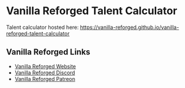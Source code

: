 # Vanilla Reforged Talent Calculator

Talent calculator hosted here: https://vanilla-reforged.github.io/vanilla-reforged-talent-calculator

## Vanilla Reforged Links
- [Vanilla Reforged Website](https://vanillareforged.org/)
- [Vanilla Reforged Discord](https://discord.gg/KkkDV5zmPb)
- [Vanilla Reforged Patreon](https://www.patreon.com/vanillareforged)
